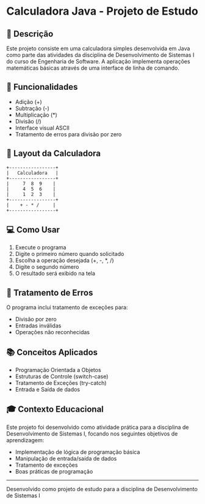 # Calculadora Java - Projeto de Estudo

## 📝 Descrição
Este projeto consiste em uma calculadora simples desenvolvida em Java como parte das atividades da disciplina de Desenvolvimento de Sistemas I do curso de Engenharia de Software. A aplicação implementa operações matemáticas básicas através de uma interface de linha de comando.

## 🔧 Funcionalidades
- Adição (+)
- Subtração (-)
- Multiplicação (*)
- Divisão (/)
- Interface visual ASCII
- Tratamento de erros para divisão por zero

## 🎯 Layout da Calculadora
```
+-----------------+
|   Calculadora   |
+-----------------+
|     7  8  9    |
|     4  5  6    |
|     1  2  3    |
+-----------------+
|    + - * /     |
+-----------------+
```

## 💻 Como Usar
1. Execute o programa
2. Digite o primeiro número quando solicitado
3. Escolha a operação desejada (+, -, *, /)
4. Digite o segundo número
5. O resultado será exibido na tela

## 🚨 Tratamento de Erros
O programa inclui tratamento de exceções para:
- Divisão por zero
- Entradas inválidas
- Operações não reconhecidas

## 📚 Conceitos Aplicados
- Programação Orientada a Objetos
- Estruturas de Controle (switch-case)
- Tratamento de Exceções (try-catch)
- Entrada e Saída de dados

## 🎓 Contexto Educacional
Este projeto foi desenvolvido como atividade prática para a disciplina de Desenvolvimento de Sistemas I, focando nos seguintes objetivos de aprendizagem:
- Implementação de lógica de programação básica
- Manipulação de entrada/saída de dados
- Tratamento de exceções
- Boas práticas de programação


---
Desenvolvido como projeto de estudo para a disciplina de Desenvolvimento de Sistemas I
